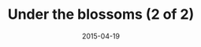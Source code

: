 ---
title: "Under the blossoms (2 of 2)"
date: 2015-04-19
picture: /assets/camera-roll/2015/04/2015-04-19-under-the-blossoms-2/20150419_173204666_iOS.jpg
related: "Under the blossoms (1 of 2)"
thumbnail: /assets/camera-roll/2015/04/2015-04-19-under-the-blossoms-2/20150419_173204666_iOS-thumbnail.jpg
type: picture
tags:
  - spring
  - flower
  - looking up
  - tree
  - photograph
  - Seattle
---
